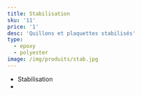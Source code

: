 ```yaml
---
title: Stabilisation
sku: '11'
price: '1'
desc: 'Quillons et plaquettes stabilisés'
type:
  - epoxy
  - polyester
image: /img/produits/stab.jpg
---
```


- Stabilisation
- 